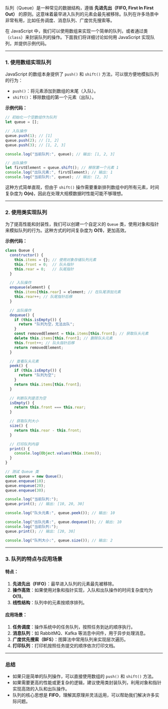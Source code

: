 队列（Queue）是一种常见的数据结构，遵循 **先进先出（FIFO, First In First Out）** 的原则。这意味着最早进入队列的元素会最先被移除。队列在许多场景中非常有用，比如任务调度、消息队列、广度优先搜索等。

在 JavaScript 中，我们可以使用数组来实现一个简单的队列，或者通过类（`class`）来封装队列的操作。下面我们将详细讨论如何用 JavaScript 实现队列，并提供示例代码。

---

### 1. 使用数组实现队列
JavaScript 的数组本身提供了 `push()` 和 `shift()` 方法，可以很方便地模拟队列的行为：
- `push()`：将元素添加到数组的末尾（入队）。
- `shift()`：移除数组的第一个元素（出队）。

**示例代码：**
```javascript
// 初始化一个空数组作为队列
let queue = [];

// 入队操作
queue.push(1); // [1]
queue.push(2); // [1, 2]
queue.push(3); // [1, 2, 3]

console.log("当前队列:", queue); // 输出: [1, 2, 3]

// 出队操作
let firstElement = queue.shift(); // 移除第一个元素 1
console.log("出队元素:", firstElement); // 输出: 1
console.log("当前队列:", queue); // 输出: [2, 3]
```

这种方式简单直观，但由于 `shift()` 操作需要重新排列数组中的所有元素，时间复杂度为 **O(n)**，因此在处理大规模数据时性能可能不够理想。

---

### 2. 使用类实现队列
为了提高性能和封装性，我们可以创建一个自定义的 `Queue` 类，使用对象和指针来模拟队列的行为。这种方式的时间复杂度为 **O(1)**，更加高效。

**示例代码：**
```javascript
class Queue {
  constructor() {
    this.items = {}; // 使用对象存储队列元素
    this.front = 0;  // 队头指针
    this.rear = 0;   // 队尾指针
  }

  // 入队操作
  enqueue(element) {
    this.items[this.rear] = element; // 在队尾添加元素
    this.rear++; // 队尾指针后移
  }

  // 出队操作
  dequeue() {
    if (this.isEmpty()) {
      return "队列为空，无法出队";
    }
    const removedElement = this.items[this.front]; // 获取队头元素
    delete this.items[this.front]; // 删除队头元素
    this.front++; // 队头指针后移
    return removedElement;
  }

  // 查看队头元素
  peek() {
    if (this.isEmpty()) {
      return "队列为空";
    }
    return this.items[this.front];
  }

  // 判断队列是否为空
  isEmpty() {
    return this.front === this.rear;
  }

  // 获取队列大小
  size() {
    return this.rear - this.front;
  }

  // 打印队列内容
  print() {
    console.log(Object.values(this.items));
  }
}

// 测试 Queue 类
const queue = new Queue();
queue.enqueue(10);
queue.enqueue(20);
queue.enqueue(30);

console.log("当前队列:");
queue.print(); // 输出: [10, 20, 30]

console.log("队头元素:", queue.peek()); // 输出: 10

console.log("出队元素:", queue.dequeue()); // 输出: 10
console.log("当前队列:");
queue.print(); // 输出: [20, 30]

console.log("队列大小:", queue.size()); // 输出: 2
```

---

### 3. 队列的特点与应用场景
#### 特点：
1. **先进先出（FIFO）**：最早进入队列的元素最先被移除。
2. **操作高效**：如果使用对象和指针实现，入队和出队操作的时间复杂度均为 **O(1)**。
3. **线性结构**：队列中的元素按顺序排列。

#### 应用场景：
1. **任务调度**：操作系统中的任务队列，按照任务到达的顺序执行。
2. **消息队列**：如 RabbitMQ、Kafka 等消息中间件，用于异步处理消息。
3. **广度优先搜索（BFS）**：图算法中常用队列来实现层次遍历。
4. **打印队列**：打印机按照任务提交的顺序依次打印文档。

---

### 总结
- 如果只是简单的队列操作，可以直接使用数组的 `push()` 和 `shift()` 方法。
- 如果需要更高的性能或更复杂的逻辑，建议使用类封装队列，利用对象和指针实现高效的入队和出队操作。
- 队列的核心思想是 **FIFO**，理解其原理并灵活运用，可以帮助我们解决许多实际问题。
